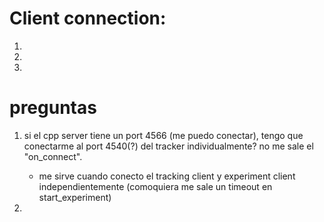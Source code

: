 # Client connection: 

1. 
2. 
3. 

# preguntas

1. si el cpp server tiene un port 4566 (me puedo conectar), tengo que conectarme al port 4540(?) del tracker individualmente? no me sale el "on_connect". 
    
    - me sirve cuando conecto el tracking client y experiment client independientemente (comoquiera me sale un timeout en start_experiment)

2. 